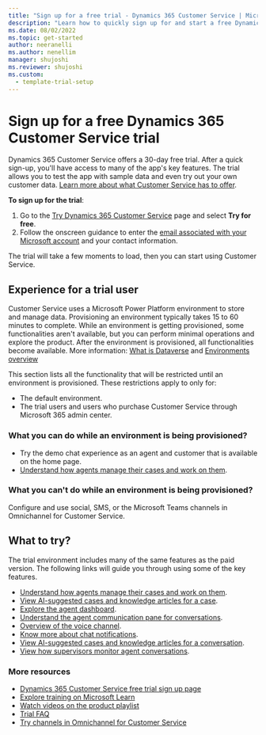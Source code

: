 ```yaml
---
title: "Sign up for a free trial - Dynamics 365 Customer Service | Microsoft Docs"
description: "Learn how to quickly sign up for and start a free Dynamics 365 Customer Service trial. Explore the app with tours and videos, and find other learning resources."
ms.date: 08/02/2022
ms.topic: get-started
author: neeranelli
ms.author: nenellim
manager: shujoshi
ms.reviewer: shujoshi
ms.custom: 
  - template-trial-setup
---
```


# Sign up for a free Dynamics 365 Customer Service trial

Dynamics 365 Customer Service offers a 30-day free trial. After a quick sign-up, you'll have access to many of the app's key features. The trial allows you to test the app with sample data and even try out your own customer data. [Learn more about what Customer Service has to offer](/dynamics365/customer-service/overview).

**To sign up for the trial**:

1. Go to the [Try Dynamics 365 Customer Service](https://dynamics.microsoft.com/customer-service/overview/) page and select **Try for free**.
2. Follow the onscreen guidance to enter the [email associated with your Microsoft account](https://support.microsoft.com/windows/what-is-a-microsoft-account-4a7c48e9-ff5a-e9c6-5a5c-1a57d66c3bfa) and your contact information.

The trial will take a few moments to load, then you can start using Customer Service.

## Experience for a trial user

Customer Service uses a Microsoft Power Platform environment to store and manage data. Provisioning an environment typically takes 15 to 60 minutes to complete. While an environment is getting provisioned, some functionalities aren't available, but you can perform minimal operations and explore the product. After the environment is provisioned, all functionalities become available. More information: [What is Dataverse](/powerapps/maker/common-data-service/data-platform-intro) and [Environments overview](/power-platform/admin/environments-overview)

This section lists all the functionality that will be restricted until an environment is provisioned. These restrictions apply to only for:

- The default environment.
- The trial users and users who purchase Customer Service through Microsoft 365 admin center.

### What you can do while an environment is being provisioned?

- Try the demo chat experience as an agent and customer that is available on the home page.
- [Understand how agents manage their cases and work on them](csw-overview.md).

### What you can't do while an environment is being provisioned?

Configure and use social, SMS, or the Microsoft Teams channels in Omnichannel for Customer Service.

## What to try?

The trial environment includes many of the same features as the paid version. The following links will guide you through using some of the key features.

- [Understand how agents manage their cases and work on them](csw-overview.md).
- [View AI-suggested cases and knowledge articles for a case](csw-view-ai-suggested-cases-knowledge-articles.md).
- [Explore the agent dashboard](oc-agent-dashboard.md).
- [Understand the agent communication pane for conversations](oc-conversation-control.md).
- [Overview of the voice channel](voice-channel.md).
- [Know more about chat notifications](oc-notifications.md).
- [View AI-suggested cases and knowledge articles for a conversation](oc-view-ai-suggested-cases-articles.md).
- [View how supervisors monitor agent conversations](ongoing-conversations-dashboard.md).

### More resources

- [Dynamics 365 Customer Service free trial sign up page](https://dynamics.microsoft.com/customer-service/customer-service-software/free-trial)
- [Explore training on Microsoft Learn](/learn/browse/?filter-products=dynamics-customer-service)  
- [Watch videos on the product playlist](https://www.microsoft.com/en-us/videoplayer/embed/RE41po2?maskLevel=0)  
- [Trial FAQ](trial-faq.md)  
- [Try channels in Omnichannel for Customer Service](try-channels.md)  
